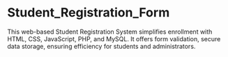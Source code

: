 # Student_Registration_Form
This web-based Student Registration System simplifies enrollment with HTML, CSS, JavaScript, PHP, and MySQL. It offers form validation, secure data storage, ensuring efficiency for students and administrators.
